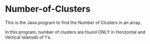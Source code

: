 # Number-of-Clusters
This is the Java program to find the Number of Clusters in an array.

In this program, number of clusters are found ONLY in Horizontal and Vertical Islansds of 1's.

